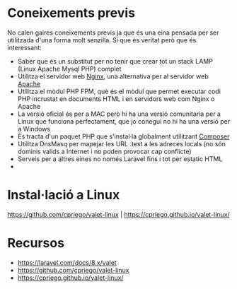 # Coneixements previs
No calen gaires coneixements previs ja que és una eina pensada per ser utilitzada d'una forma molt senzilla. Si que ès veritat però que és interessant:
- Saber que és un substitut per no tenir que crear tot un stack LAMP (Linux Apache Mysql PHP) complet
- Utilitza el servidor web [Nginx](NGINX.md), una alternativa per al servidor web [Apache](Apache.md)
- Utilitza el mòdul PHP FPM, què és el mòdul que permet executar codi PHP incrustat en documents HTML i en servidors web com Nginx o Apache
- La versió oficial és per a MAC però hi ha una versió comunitaria per a Linux que funciona perfectament, que jo conegui no hi ha una versió per a Windows
- Es tracta d'un paquet PHP que s'instal·la globalment utilitzant [Composer](COMPOSER.md)
- Utilitza DnsMasq per mapejar les URL .test a les adreces locals (no són dominis valids a Internet i no poden provocar cap conflicte)
- Serveis per a altres eines no només Laravel fins i tot per estatic HTML
- 
# Instal·lació a Linux

https://github.com/cpriego/valet-linux | https://cpriego.github.io/valet-linux/


# Recursos
- https://laravel.com/docs/8.x/valet
- https://github.com/cpriego/valet-linux
- https://cpriego.github.io/valet-linux/
